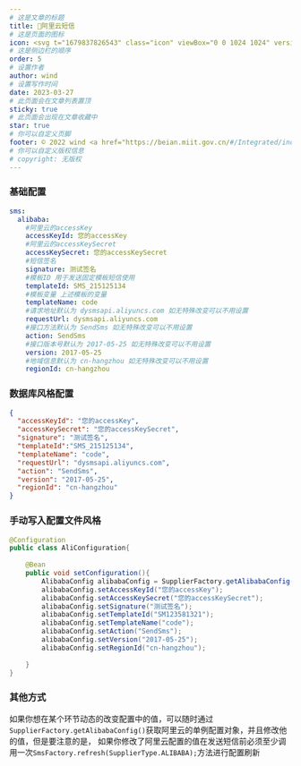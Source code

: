 ```yaml
---
# 这是文章的标题
title: 🎷阿里云短信
# 这是页面的图标
icon: <svg t="1679837826543" class="icon" viewBox="0 0 1024 1024" version="1.1" xmlns="http://www.w3.org/2000/svg" p-id="1201" width="200" height="200"><path d="M763.136 958.72H262.656c-50.944 0-92.16-41.216-92.16-92.16V518.144H107.776c-25.6 0-48.128-15.36-57.6-39.168s-3.584-50.432 14.848-68.096c0.256-0.256 0.512-0.512 0.768-0.512l344.064-307.2c56.576-53.248 145.408-53.76 202.496-1.28l346.624 307.2 0.512 0.512c18.944 17.408 25.088 44.288 15.616 68.352-9.472 24.064-32 39.424-57.856 39.424h-61.696v348.928c-0.256 50.944-41.472 92.416-92.416 92.416zM107.52 456.704h93.696c16.896 0 30.72 13.824 30.72 30.72v379.136c0 16.896 13.824 30.72 30.72 30.72h500.48c16.896 0 30.72-13.824 30.72-30.72V486.656c0-16.896 13.824-30.72 30.72-30.72H917.504s0.256-0.512 0.256-0.768l-0.256-0.256-346.368-307.2-0.512-0.512c-33.536-30.976-86.016-30.72-119.04 0.768-0.256 0.256-0.512 0.512-0.768 0.512L107.264 455.68c0 0.256-0.256 0.256-0.256 0.256s0.256 0.512 0.512 0.768c-0.256 0 0 0 0 0z m0 0z" fill="#040000" p-id="1202"></path><path d="M644.608 897.024h-61.44v-218.112c0-16.64-13.824-29.952-30.72-29.952H471.04c-16.896 0-30.72 13.568-30.72 29.952v218.112h-61.44v-218.112c0-50.432 41.216-91.392 92.16-91.392h81.408c50.944 0 92.16 40.96 92.16 91.392v218.112z" fill="#D63123" p-id="1203"></path></svg>
# 这是侧边栏的顺序
order: 5
# 设置作者
author: wind
# 设置写作时间
date: 2023-03-27
# 此页面会在文章列表置顶
sticky: true
# 此页面会出现在文章收藏中
star: true
# 你可以自定义页脚
footer: © 2022 wind <a href="https://beian.miit.gov.cn/#/Integrated/index" target="_blank">冀ICP备2021004949号-3</a>
# 你可以自定义版权信息
# copyright: 无版权
---
```

### 基础配置

```yaml
sms:
  alibaba:
    #阿里云的accessKey
    accessKeyId: 您的accessKey
    #阿里云的accessKeySecret
    accessKeySecret: 您的accessKeySecret
    #短信签名
    signature: 测试签名
    #模板ID 用于发送固定模板短信使用
    templateId: SMS_215125134
    #模板变量 上述模板的变量
    templateName: code
    #请求地址默认为 dysmsapi.aliyuncs.com 如无特殊改变可以不用设置
    requestUrl: dysmsapi.aliyuncs.com
    #接口方法默认为 SendSms 如无特殊改变可以不用设置
    action: SendSms
    #接口版本号默认为 2017-05-25 如无特殊改变可以不用设置
    version: 2017-05-25
    #地域信息默认为 cn-hangzhou 如无特殊改变可以不用设置
    regionId: cn-hangzhou
```
### 数据库风格配置
```json
{
  "accessKeyId": "您的accessKey",
  "accessKeySecret": "您的accessKeySecret",
  "signature": "测试签名",
  "templateId":"SMS_215125134",
  "templateName": "code",
  "requestUrl": "dysmsapi.aliyuncs.com",
  "action": "SendSms",
  "version": "2017-05-25",
  "regionId": "cn-hangzhou"
}
```
### 手动写入配置文件风格
```java
@Configuration
public class AliConfiguration{
    
    @Bean
    public void setConfiguration(){
        AlibabaConfig alibabaConfig = SupplierFactory.getAlibabaConfig();
        alibabaConfig.setAccessKeyId("您的accessKey");
        alibabaConfig.setAccessKeySecret("您的accessKeySecret");
        alibabaConfig.setSignature("测试签名");
        alibabaConfig.setTemplateId("SM123581321");
        alibabaConfig.setTemplateName("code");
        alibabaConfig.setAction("SendSms");
        alibabaConfig.setVersion("2017-05-25");
        alibabaConfig.setRegionId("cn-hangzhou");
        
    }
}
```
### 其他方式
如果你想在某个环节动态的改变配置中的值，可以随时通过`SupplierFactory.getAlibabaConfig()`获取阿里云的单例配置对象，并且修改他的值，但是要注意的是，
如果你修改了阿里云配置的值在发送短信前必须至少调用一次`SmsFactory.refresh(SupplierType.ALIBABA);`方法进行配置刷新